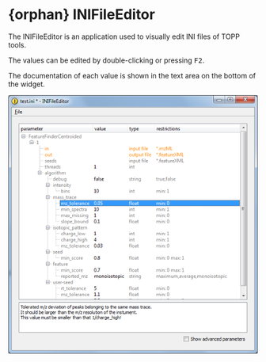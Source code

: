 {orphan}
INIFileEditor
============

The INIFileEditor is an application used to visually edit INI files of TOPP tools.

The values can be edited by double-clicking or pressing <kbd>F2</kbd>.

The documentation of each value is shown in the text area on the bottom of the widget.

![INIFileEditor](../../images/topp/INIFileEditor.png)
